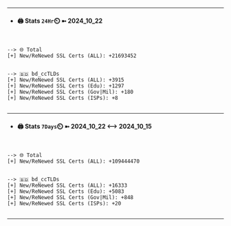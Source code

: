 

---
- #### 🖨️ **Stats** `24Hr`⏲️ ➼ 2024_10_22
```console


--> 🌐 Total
[+] New/ReNewed SSL Certs (ALL): +21693452


--> 🇧🇩 bd_ccTLDs
[+] New/ReNewed SSL Certs (ALL): +3915
[+] New/ReNewed SSL Certs (Edu): +1297
[+] New/ReNewed SSL Certs (Gov|Mil): +180
[+] New/ReNewed SSL Certs (ISPs): +8


```

---
- #### 🖨️ **Stats** `7Days`⏲️ ➼ 2024_10_22 <--> 2024_10_15
```console


--> 🌐 Total
[+] New/ReNewed SSL Certs (ALL): +109444470


--> 🇧🇩 bd_ccTLDs
[+] New/ReNewed SSL Certs (ALL): +16333
[+] New/ReNewed SSL Certs (Edu): +5083
[+] New/ReNewed SSL Certs (Gov|Mil): +848
[+] New/ReNewed SSL Certs (ISPs): +20


```

---

